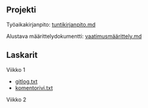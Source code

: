 ## Projekti

Työaikakirjanpito: [tuntikirjanpito.md](https://github.com/palovpet/ot-harjoitustyo/blob/master/dokumentaatio/tuntikirjanpito.md)

Alustava määrittelydokumentti: [vaatimusmäärittely.md](https://github.com/palovpet/ot-harjoitustyo/blob/master/dokumentaatio/vaatimusmaarittely.md)

## Laskarit

Viikko 1
* [gitlog.txt](https://github.com/palovpet/ot-harjoitustyo/blob/master/laskarit/viikko1/gitlog.txt)
* [komentorivi.txt](https://github.com/palovpet/ot-harjoitustyo/blob/master/laskarit/viikko1/komentorivi.txt)

Viikko 2

